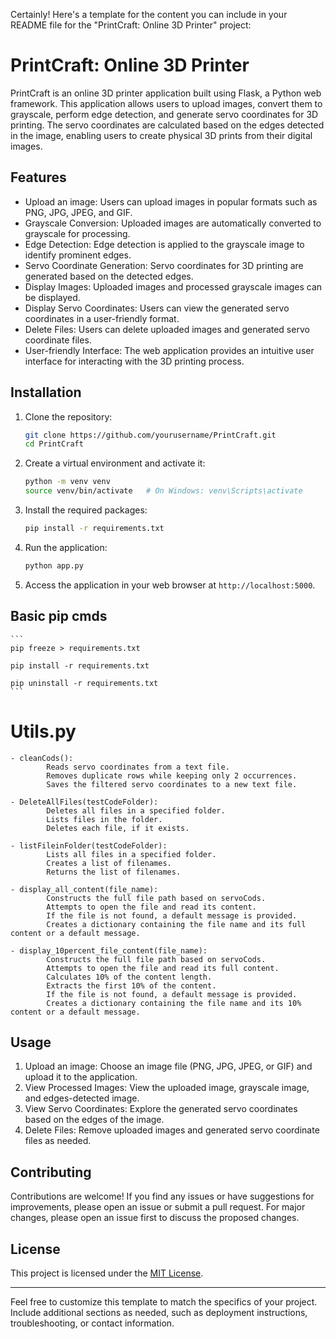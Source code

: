 Certainly! Here's a template for the content you can include in your README file for the "PrintCraft: Online 3D Printer" project:

# PrintCraft: Online 3D Printer

PrintCraft is an online 3D printer application built using Flask, a Python web framework. This application allows users to upload images, convert them to grayscale, perform edge detection, and generate servo coordinates for 3D printing. The servo coordinates are calculated based on the edges detected in the image, enabling users to create physical 3D prints from their digital images.

## Features

- Upload an image: Users can upload images in popular formats such as PNG, JPG, JPEG, and GIF.
- Grayscale Conversion: Uploaded images are automatically converted to grayscale for processing.
- Edge Detection: Edge detection is applied to the grayscale image to identify prominent edges.
- Servo Coordinate Generation: Servo coordinates for 3D printing are generated based on the detected edges.
- Display Images: Uploaded images and processed grayscale images can be displayed.
- Display Servo Coordinates: Users can view the generated servo coordinates in a user-friendly format.
- Delete Files: Users can delete uploaded images and generated servo coordinate files.
- User-friendly Interface: The web application provides an intuitive user interface for interacting with the 3D printing process.

## Installation

1. Clone the repository:
   ```bash
   git clone https://github.com/yourusername/PrintCraft.git
   cd PrintCraft
   ```

2. Create a virtual environment and activate it:
   ```bash
   python -m venv venv
   source venv/bin/activate   # On Windows: venv\Scripts\activate
   ```

3. Install the required packages:
   ```bash
   pip install -r requirements.txt
   ```

4. Run the application:
   ```bash
   python app.py
   ```

5. Access the application in your web browser at `http://localhost:5000`.

## Basic pip cmds
    ```
    pip freeze > requirements.txt
    
    pip install -r requirements.txt
    
    pip uninstall -r requirements.txt
    ```

# Utils.py
    - cleanCods():
            Reads servo coordinates from a text file.
            Removes duplicate rows while keeping only 2 occurrences.
            Saves the filtered servo coordinates to a new text file.

    - DeleteAllFiles(testCodeFolder):
            Deletes all files in a specified folder.
            Lists files in the folder.
            Deletes each file, if it exists.

    - listFileinFolder(testCodeFolder):
            Lists all files in a specified folder.
            Creates a list of filenames.
            Returns the list of filenames.

    - display_all_content(file_name):
            Constructs the full file path based on servoCods.
            Attempts to open the file and read its content.
            If the file is not found, a default message is provided.
            Creates a dictionary containing the file name and its full content or a default message.

    - display_10percent_file_content(file_name):
            Constructs the full file path based on servoCods.
            Attempts to open the file and read its full content.
            Calculates 10% of the content length.
            Extracts the first 10% of the content.
            If the file is not found, a default message is provided.
            Creates a dictionary containing the file name and its 10% content or a default message.

## Usage

1. Upload an image: Choose an image file (PNG, JPG, JPEG, or GIF) and upload it to the application.
2. View Processed Images: View the uploaded image, grayscale image, and edges-detected image.
3. View Servo Coordinates: Explore the generated servo coordinates based on the edges of the image.
4. Delete Files: Remove uploaded images and generated servo coordinate files as needed.

## Contributing

Contributions are welcome! If you find any issues or have suggestions for improvements, please open an issue or submit a pull request. For major changes, please open an issue first to discuss the proposed changes.

## License

This project is licensed under the [MIT License](LICENSE).

---

Feel free to customize this template to match the specifics of your project. Include additional sections as needed, such as deployment instructions, troubleshooting, or contact information.